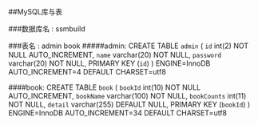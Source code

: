 ##MySQL库与表

###数据库名 : ssmbuild


###表名 : admin book
#####admin:
    CREATE TABLE `admin` (
      `id` int(2) NOT NULL AUTO_INCREMENT,
      `name` varchar(20) NOT NULL,
      `password` varchar(20) NOT NULL,
      PRIMARY KEY (`id`)
    ) ENGINE=InnoDB AUTO_INCREMENT=4 DEFAULT CHARSET=utf8
    
####book:
    CREATE TABLE `book` (
    `bookId` int(10) NOT NULL AUTO_INCREMENT,
    `bookName` varchar(100) NOT NULL,
    `bookCounts` int(11) NOT NULL,
    `detail` varchar(255) DEFAULT NULL,
    PRIMARY KEY (`bookId`)
    ) ENGINE=InnoDB AUTO_INCREMENT=34 DEFAULT CHARSET=utf8
